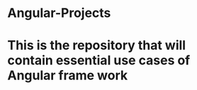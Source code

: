 # Angular-Projects
# This is the repository that will contain essential use cases of Angular frame work
